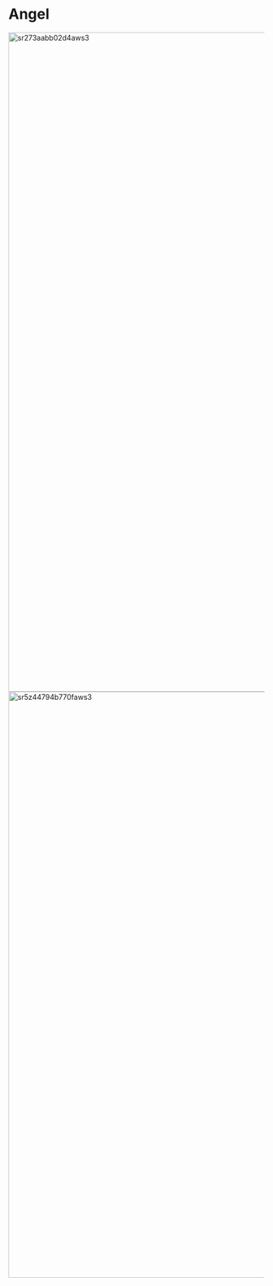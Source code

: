 # Angel
<img width="2394" height="1296" alt="sr273aabb02d4aws3" src="https://github.com/user-attachments/assets/45350da6-cce1-4746-9883-4475b0d3192e" />
<img width="1280" height="1152" alt="sr5z44794b770faws3" src="https://github.com/user-attachments/assets/f76aa047-36ba-4ab0-b02b-2f225afeb229" />
